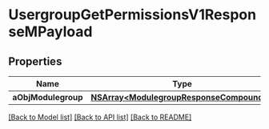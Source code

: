 # UsergroupGetPermissionsV1ResponseMPayload

## Properties
Name | Type | Description | Notes
------------ | ------------- | ------------- | -------------
**aObjModulegroup** | [**NSArray&lt;ModulegroupResponseCompound&gt;***](ModulegroupResponseCompound.md) |  | 

[[Back to Model list]](../README.md#documentation-for-models) [[Back to API list]](../README.md#documentation-for-api-endpoints) [[Back to README]](../README.md)


